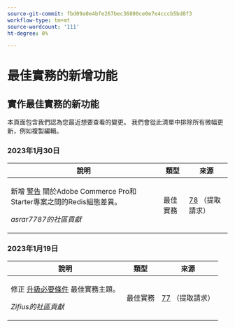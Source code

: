 ```yaml
---
source-git-commit: fbd09a0e4bfe267bec36800ce0e7e4cccb5bd8f3
workflow-type: tm+mt
source-wordcount: '111'
ht-degree: 0%

---
```

# 最佳實務的新增功能

## 實作最佳實務的新功能

本頁面包含我們認為您最近想要查看的變更。 我們會從此清單中排除所有微幅更新，例如複製編輯。

### 2023年1月30日

<table style="table-layout:auto;">
  <thead>
    <tr>
      <th>說明</th>
      <th>類型</th>
      <th>來源</th>
    </tr>
  </thead>
  <tbody>
    <tr>
      <td><p>新增 <a href="https://experienceleague.adobe.com/docs/commerce-operations/implementation-playbook/best-practices/planning/redis-service-configuration.html">警告</a> 關於Adobe Commerce Pro和Starter專案之間的Redis組態差異。</p>
<p><i>asrar7787的社區貢獻</i></p></td>
      <td>最佳實務</td>
      <td><a href="https://github.com/AdobeDocs/commerce-operations.en/pull/78">78</a> （提取請求）</td>
    </tr>
  </tbody>
</table>

### 2023年1月19日

<table style="table-layout:auto;">
  <thead>
    <tr>
      <th>說明</th>
      <th>類型</th>
      <th>來源</th>
    </tr>
  </thead>
  <tbody>
    <tr>
      <td><p>修正 <a href="https://experienceleague.adobe.com/docs/commerce-operations/implementation-playbook/best-practices/maintenance/commerce-235-upgrade-prerequisites-mariadb.html">升級必要條件</a> 最佳實務主題。</p>
<p><i>Zifius的社區貢獻</i></p></td>
      <td>最佳實務</td>
      <td><a href="https://github.com/AdobeDocs/commerce-operations.en/pull/77">77</a> （提取請求）</td>
    </tr>
  </tbody>
</table><!-- date_group --><!-- month_group --><!-- year_group -->
